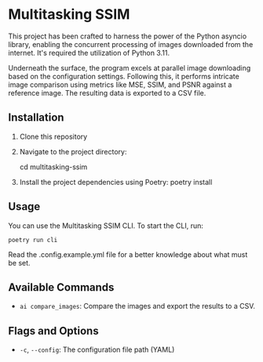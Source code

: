 Multitasking SSIM
=================

This project has been crafted to harness the power of the Python asyncio library, enabling the concurrent processing of images downloaded from the internet. It's required the utilization of Python 3.11.

Underneath the surface, the program excels at parallel image downloading based on the configuration settings. Following this, it performs intricate image comparison using metrics like MSE, SSIM, and PSNR against a reference image. The resulting data is exported to a CSV file.


Installation
------------

1.  Clone this repository
2.  Navigate to the project directory:

    cd multitasking-ssim

3.  Install the project dependencies using Poetry:
    poetry install

Usage
----

You can use the Multitasking SSIM CLI. To start the CLI, run:

    poetry run cli

Read the .config.example.yml file for a better knowledge about what must be set.

Available Commands
------------------

* `ai compare_images`: Compare the images and export the results to a CSV.

Flags and Options
----------------

* `-c`, `--config`: The configuration file path (YAML)
